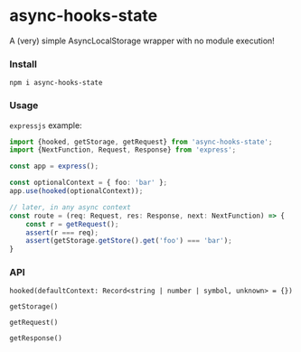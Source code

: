 # async-hooks-state
A (very) simple AsyncLocalStorage wrapper with no module execution!


### Install
```shell
npm i async-hooks-state
```


### Usage
`expressjs` example:
```typescript
import {hooked, getStorage, getRequest} from 'async-hooks-state';
import {NextFunction, Request, Response} from 'express';

const app = express();

const optionalContext = { foo: 'bar' };
app.use(hooked(optionalContext));

// later, in any async context
const route = (req: Request, res: Response, next: NextFunction) => {
    const r = getRequest();
    assert(r === req);
    assert(getStorage.getStore().get('foo') === 'bar');
}
```

### API
`hooked(defaultContext: Record<string | number | symbol, unknown> = {})`

`getStorage()`

`getRequest()`

`getResponse()`
